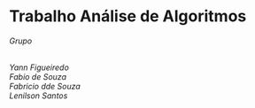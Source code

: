 # Trabalho Análise de Algoritmos

<i>Grupo<br/>

<br/>Yann Figueiredo
<br/>Fabio de Souza
<br/>Fabricio dde Souza
<br/>Lenilson Santos</i>
